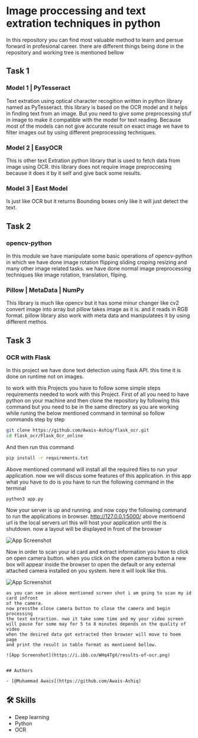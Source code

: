 # Image proccessing and text extration techniques in python
 In this repository you can find most valuable method to learn and persue forward in profesional career.
 there are different things being done in the repository and working tree is mentioned bellow

 ## Task 1
  ### Model 1 | PyTesseract
Text extration using optical character recogition written in python library named as PyTesseract.
this library is based on the OCR model and it helps in finding text from an image.
But you need to give some preprocessing stuf in image to make it compatible with the model for text reading.
Because most of the models can not give accurate result on exact image we have to filter images out by using 
different preprocessing techniques. 

 ### Model 2 | EasyOCR
This is other text  Extration python library that is used to fetch data from image using OCR.
this library does not require image preproccesing because it does it by it self and give back some results.

 ### Model 3 | East Model 
Is just like OCR but it returns Bounding boxes only like it will just detect the text.

## Task 2
 ### opencv-python
In this module we have manipulate some basic operations of opencv-python in which we have done 
image rotation flipping  sliding croping resizing and many other image related tasks.
we have done normal image preprocessing techniques like image rotation, translation, fliping.
 
 ### Pillow | MetaData | NumPy
This library is much like opencv but it has some minur changer like cv2 convert image into array but pillow takes image as it is. and it reads in RGB format. pillow library also work with meta data and manipulatees it by using different 
methos.
## Task 3
 ### OCR with Flask
In this project we have done text detection using flask API. this time it is done on runtime not on images.

to work with this Projects you have to follow some simple steps
requirements needed to work with this Project.
First of all you need to have python on your machine
and then clone the repository by following this command
but you need to be in the same directory as you are working while 
runing the below mentioned command in terminal
so follow commands step by step

```bash  
git clone https://github.com/Awais-Ashiq/flask_ocr.git
cd flask_ocr/Flask_Ocr_online
```
And then run this command
```bash  
pip install -r requirements.txt
```
Above mentioned command will install all the required files to run your application.
now we will discus some features of this application.
in this app what you have to do is you have to run the following command
in the terminal
```bash  
python3 app.py
```
Now your server is up and running. and now copy the following command to run the
applications in browser.
http://127.0.0.1:5000/
above mentioend url is the local servers url this will host your application until the 
is shutdown.
now a layout will be displayed in front of the browser

![App Screenshot](https://i.ibb.co/vBzHvwv/flask-ocr-online.png)

Now in order to scan your id card and extract information you have to click on open camera
button. 
when you click on the open camera button a new box will appear inside the 
browser to open the default or any external attached camera installed on you system.
here it will look like this.

![App Screenshot](https://i.ibb.co/1dD6SgL/camera-open.png)

    as you can see in above mentioned screen shot i am going to scan my id card infront
    of the camera. 
    now pressthe close camera button to close the camera and begin processing
    the text extraction. nwo it take some time and my your video screen
    will pause for some may for 5 to 8 minutes depends on the quality of video
    when the desired data got extracted then browser will move to hoem page
    and print the result in table format as mentioend bellow.

    ![App Screenshot](https://i.ibb.co/WHq4TgX/results-of-ocr.png)


    ## Authors

    - [@Muhammad Awais](https://github.com/Awais-Ashiq)



## 🛠 Skills
- Deep learning
- Python
- OCR



         